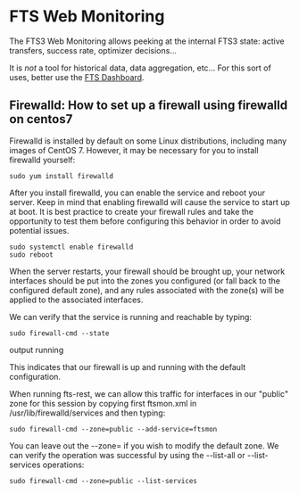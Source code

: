 FTS Web Monitoring
==================

The FTS3 Web Monitoring allows peeking at the internal FTS3 state: active transfers, success rate, optimizer decisions...

It is *not* a tool for historical data, data aggregation, etc... For this sort of uses, better use the [FTS Dashboard](https://monit-grafana.cern.ch/dashboard/db/fts-transfers-30-days?orgId=20). 

## Firewalld: How to set up a firewall using firewalld on centos7

Firewalld is installed by default on some Linux distributions, including many images of CentOS 7. However, it may be necessary for you to install firewalld yourself:

    sudo yum install firewalld

After you install firewalld, you can enable the service and reboot your server. Keep in mind that enabling firewalld will cause the service to start up at boot. It is best practice to create your firewall rules and take the opportunity to test them before configuring this behavior in order to avoid potential issues.

    sudo systemctl enable firewalld
    sudo reboot

When the server restarts, your firewall should be brought up, your network interfaces should be put into the zones you configured (or fall back to the configured default zone), and any rules associated with the zone(s) will be applied to the associated interfaces.

We can verify that the service is running and reachable by typing:

    sudo firewall-cmd --state

output
running

This indicates that our firewall is up and running with the default configuration.

When running fts-rest, we can allow this traffic for interfaces in our "public" zone for this session by copying first ftsmon.xml in /usr/lib/firewalld/services and then typing:

    sudo firewall-cmd --zone=public --add-service=ftsmon

You can leave out the --zone= if you wish to modify the default zone. We can verify the operation was successful by using the --list-all or --list-services operations:

    sudo firewall-cmd --zone=public --list-services